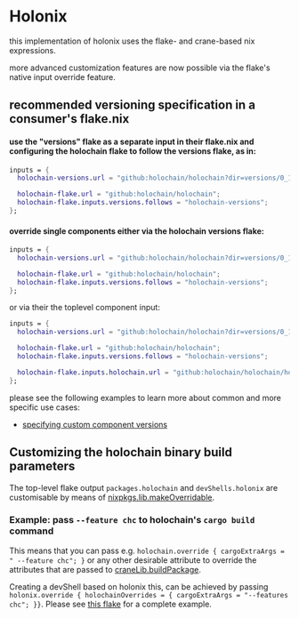 # Holonix

this implementation of holonix uses the flake- and crane-based nix expressions.

more advanced customization features are now possible via the flake's native
input override feature.

## recommended versioning specification in a consumer's flake.nix

#### use the "versions" flake as a separate input in their flake.nix and configuring the holochain flake to follow the versions flake, as in:

```nix
inputs = {
  holochain-versions.url = "github:holochain/holochain?dir=versions/0_1";

  holochain-flake.url = "github:holochain/holochain";
  holochain-flake.inputs.versions.follows = "holochain-versions";
};
```

#### override single components either via the holochain versions flake:

```nix
inputs = {
  holochain-versions.url = "github:holochain/holochain?dir=versions/0_1"; holochain-versions.inputs.holochain.url = "github:holochain/holochain/holochain-0.1.5-beta-rc.0";

  holochain-flake.url = "github:holochain/holochain";
  holochain-flake.inputs.versions.follows = "holochain-versions";
};
```

or via their the toplevel component input:

```nix
inputs = {
  holochain-versions.url = "github:holochain/holochain?dir=versions/0_1";

  holochain-flake.url = "github:holochain/holochain";
  holochain-flake.inputs.versions.follows = "holochain-versions";

  holochain-flake.inputs.holochain.url = "github:holochain/holochain/holochain-0.1.5-beta-rc.0";
};
```

please see the following examples to learn more about common and more specific use cases:

* [specifying custom component versions](examples/custom_versions/flake.nix)

## Customizing the holochain binary build parameters

The top-level flake output `packages.holochain` and `devShells.holonix` are customisable by means of [nixpkgs.lib.makeOverridable](https://nixos.org/manual/nixpkgs/stable/#sec-lib-makeOverridable).

### Example: pass `--feature chc` to holochain's `cargo build` command

This means that you can pass e.g. `holochain.override { cargoExtraArgs = " --feature chc"; }` or any other desirable attribute to override the attributes that are passed to [craneLib.buildPackage](https://crane.dev/API.html#cranelibbuildpackage).

Creating a devShell based on holonix this, can be achieved by passing `holonix.override { holochainOverrides = { cargoExtraArgs = "--features chc"; }}`.
Please see [this flake](examples/custom_holochain_feature/flake.nix) for a complete example.